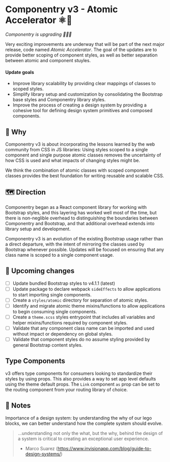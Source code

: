# Componentry v3 - Atomic Accelerator ⚛️🚀

_Componentry is upgrading 🎉🎉🎉_

Very exciting improvements are underway that will be part of the next major
release, code named _Atomic Accelerator_. The goal of the updates are to provide
better scoping of component styles, as well as better separation between atomic
and component stuyles.

#### Update goals

- Improve library scalability by providing clear mappings of classes to scoped
  styles.
- Simplify library setup and customization by consolidating the Bootstrap base
  styles and Componentry library styles.
- Improve the process of creating a design system by providing a cohesive tool
  for defining design system primitives and composed components.

## 🤔 Why

Componentry v3 is about incorporating the lessons learned by the web community
from CSS in JS libraries: Using styles scoped to a single component and single
purpose atomic classes removes the uncertainty of how CSS is used and what
impacts of changing styles might be.

We think the combination of atomic classes with scoped component classes
provides the best foundation for writing reusable and scalable CSS.

## 🗺 Direction

Componentry began as a React component library for working with Bootstrap
styles, and this layering has worked well most of the time, but there is
non-neglible overhead to distinguishing the boundaries between Componentry and
Bootstrap, and that additional overhead extends into library setup and
development.

Componentry v3 is an evolution of the existing Bootstrap usage rather than a
direct departure, with the intent of mirroring the classes used by Bootstrap
whenever possible. Updates will be focused on ensuring that any class name is
scoped to a single component usage.

## 🚧 Upcoming changes

- [ ] Update bundled Bootstrap styles to v4.1.1 (latest)
- [ ] Update package to declare webpack `sideEffects` to allow applications to
      start importing single components.
- [ ] Create a `styles/atomic` directory for separation of atomic styles.
- [ ] Identify and migrate atomic theme mixins/functions to allow applications
      to begin consuming single components.
- [ ] Create a `theme.scss` styles entrypoint that includes all variables and
      helper mixins/functions required by component styles.
- [ ] Validate that any component class name can be imported and used without
      impact or dependency on global styles.
- [ ] Validate that component styles do no assume styling provided by general
      Bootstrap content styles.

## Type Components

v3 offers type components for consumers looking to standardize their styles by
using props. This also provides a way to set app level defaults using the theme
default props. The `Link` component `as` prop can be set to the routing
component from your routing library of choice.

## 📖 Notes

Importance of a design system: by understanding the why of our lego blocks, we
can better understand how the complete system should evolve.

> ...understanding not only the what, but the why, behind the design of a system
> is critical to creating an exceptional user experience.
>
> - Marco Suarez (https://www.invisionapp.com/blog/guide-to-design-systems/)
